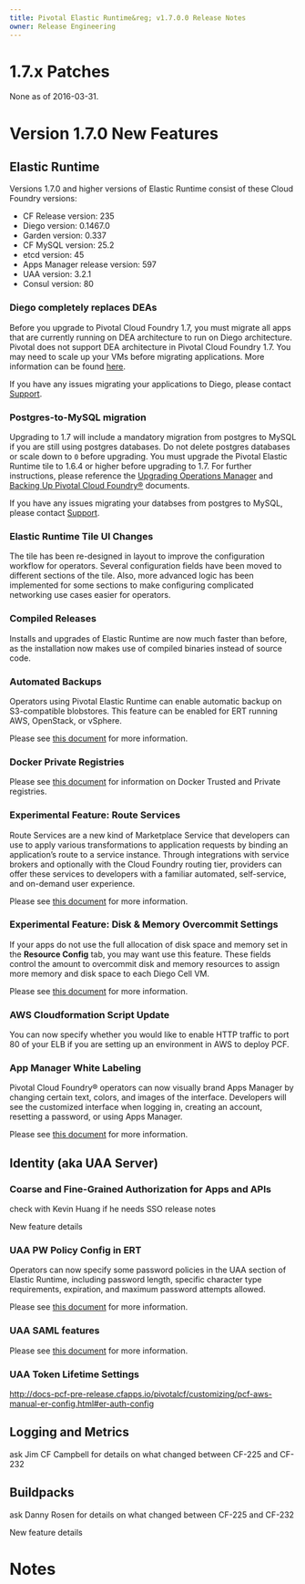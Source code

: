 ```yaml
---
title: Pivotal Elastic Runtime&reg; v1.7.0.0 Release Notes
owner: Release Engineering
---
```

# 1.7.x Patches
None as of 2016-03-31.

# Version 1.7.0 New Features

## Elastic Runtime

Versions 1.7.0 and higher versions of Elastic Runtime consist of these Cloud Foundry versions:

- CF Release version: 235
- Diego version: 0.1467.0
- Garden version: 0.337
- CF MySQL version: 25.2
- etcd version: 45
- Apps Manager release version: 597
- UAA version: 3.2.1
- Consul version: 80
 
### Diego completely replaces DEAs

Before you upgrade to Pivotal Cloud Foundry 1.7, you must migrate all apps that are currently running on DEA architecture to run on Diego architecture. Pivotal does not support DEA architecture in Pivotal Cloud Foundry 1.7. You may need to scale up your VMs before migrating applications. More information can be found [here](http://docs-pcf-pre-release.cfapps.io/pivotalcf/customizing/apps-enable-diego.html).

If you have any issues migrating your applications to Diego, please contact [Support]().

### Postgres-to-MySQL migration

Upgrading to 1.7 will include a mandatory migration from postgres to MySQL if you are still using postgres databases. Do not delete postgres databases or scale down to `0` before upgrading. You must upgrade the Pivotal Elastic Runtime tile to 1.6.4 or higher before upgrading to 1.7. For further instructions, please reference the [Upgrading Operations Manager](http://www.docs.pivotal.io/pivotalcf/customizing/upgrading-pcf.html#prepareyourdatabaseandapps) and [Backing Up Pivotal Cloud Foundry&reg;](http://docs.pivotal.io/pivotalcf/customizing/backup-restore/backup-pcf.html) documents.

If you have any issues migrating your databses from postgres to MySQL, please contact [Support]().

### Elastic Runtime Tile UI Changes

The tile has been re-designed in layout to improve the configuration workflow for operators. Several configuration fields have been moved to different sections of the tile. Also, more advanced logic has been implemented for some sections to make configuring complicated networking use cases easier for operators.

### Compiled Releases

Installs and upgrades of Elastic Runtime are now much faster than before, as the installation now makes use of compiled binaries instead of source code.

### Automated Backups

Operators using Pivotal Elastic Runtime can enable automatic backup on S3-compatible blobstores. This feature can be enabled for ERT running AWS, OpenStack, or vSphere.

Please see [this document](http://docs.pivotal.io/pivotalcf/customizing/backup-restore/backup-pcf.html#backup-mysql) for more information.

### Docker Private Registries

Please see [this document](http://docs-pcf-pre-release.cfapps.io/pivotalcf/opsguide/docker-registry.html) for information on Docker Trusted and Private registries.

### Experimental Feature: Route Services
Route Services are a new kind of Marketplace Service that developers can use to apply various transformations to application requests by binding an application’s route to a service instance. Through integrations with service brokers and optionally with the Cloud Foundry routing tier, providers can offer these services to developers with a familiar automated, self-service, and on-demand user experience.

Please see [this document](http://docs.pivotal.io/pivotalcf/services/route-services.html) for more information.


### Experimental Feature: Disk & Memory Overcommit Settings

If your apps do not use the full allocation of disk space and memory set in the <strong>Resource Config</strong> tab, you may want use this feature. These fields control the amount to overcommit disk and memory resources to assign more memory and disk space to each Diego Cell VM.

Please see [this document](http://docs.pivotal.io/pivotalcf/customizing/cloudform-er-config.html#experimental-features) for more information.

### AWS Cloudformation Script Update

You can now specify whether you would like to enable HTTP traffic to port 80 of your ELB if you are setting up an environment in AWS to deploy PCF.

### App Manager White Labeling
Pivotal Cloud Foundry® operators can now visually brand Apps Manager by changing certain text, colors, and images of the interface. Developers will see the customized interface when logging in, creating an account, resetting a password, or using Apps Manager.

Please see [this document](http://docs.pivotal.io/pivotalcf/opsguide/whitelabeling.html) for more information.

##  Identity (aka UAA Server)

### Coarse and Fine-Grained Authorization for Apps and APIs

check with Kevin Huang if he needs SSO release notes

New feature details

### UAA PW Policy Config in ERT

Operators can now specify some password policies in the UAA section of Elastic Runtime, including password length, specific character type requirements, expiration, and maximum password attempts allowed.

Please see [this document](http://doc.pivotal.io/pivotalcf/opsguide/pw-policy.html) for more information.

### UAA SAML features
Please see [this document](http://docs.pivotal.io/pivotalcf/opsguide/auth-sso.html) for more information.

### UAA Token Lifetime Settings
http://docs-pcf-pre-release.cfapps.io/pivotalcf/customizing/pcf-aws-manual-er-config.html#er-auth-config
 
## Logging and Metrics

ask Jim CF Campbell for details on what changed between CF-225 and CF-232


## Buildpacks

ask Danny Rosen for details on what changed between CF-225 and CF-232

New feature details

# Notes
